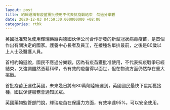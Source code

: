 ```yaml
---
layout: post
title: 約翰遜稱有疫苗獲批使用不代表抗疫戰結束　勿過分樂觀
date: 2020-12-03 04:59:30.000000000 +08:00
categories: rthk
---
```


英國批准緊急使用輝瑞藥廠與德國伙伴公司合作研發的新型冠狀病毒疫苗，是首個作出有關決定的國家。護養中心長者及員工，在接種名單排最前，之後是80歲以上人士及醫護人員。

首相約翰遜說，國民不應過分樂觀，因為有疫苗獲批准使用，不代表抗疫戰爭已經結束，又強調雖然憑藉科學，令有效的疫苗得以面世，但在物流方面仍然存在重大挑戰。

首批疫苗正運往英國，未來幾日將有80萬劑陸續運到，英國國民最快下星期獲接種，國民保健服務會通知民眾。

英國藥物監管部門說，輝瑞疫苗在保護力方面，有效率達95%，可以安全使用。
